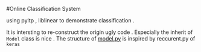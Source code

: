 #Online Classification System

using pyltp , liblinear to demonstrate classification .


It is intersting to re-construct the origin ugly code . Especially the inherit of `Model` class is nice . The structure of [model.py](model.py) is inspired by reccurent.py of `keras`
